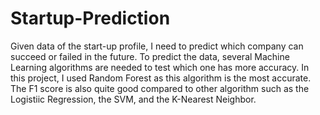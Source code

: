# Startup-Prediction
Given data of the start-up profile, I need to predict which company can succeed or failed in the future. To predict the data, several Machine Learning algorithms are needed to test which one has more accuracy. In this project, I used Random Forest as this algorithm is the most accurate. The F1 score is also quite good compared to other algorithm such as the Logistiic Regression, the SVM, and the K-Nearest Neighbor. 
